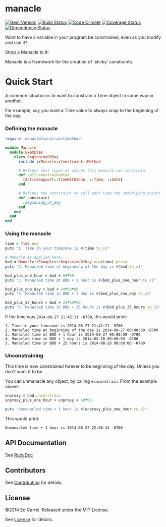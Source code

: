 manacle
=======
[![Gem Version](https://badge.fury.io/rb/manacle.png)](http://badge.fury.io/rb/manacle)
[![Build Status](https://travis-ci.org/azanar/manacle.png?branch=master)](https://travis-ci.org/azanar/manacle)
[![Code Climate](https://codeclimate.com/github/azanar/manacle.png)](https://codeclimate.com/github/azanar/manacle)
[![Coverage Status](https://coveralls.io/repos/azanar/manacle/badge.png?branch=master)](https://coveralls.io/r/azanar/manacle?branch=master)
[![Dependency Status](https://gemnasium.com/azanar/manacle.png)](https://gemnasium.com/azanar/manacle)

Want to have a variable in your program be constrained, even as you modify and use it?

Strap a Manacle to it!

Manacle is a framework for the creation of 'sticky' constraints.

Quick Start
===========

A common situation is to want to constrain a Time object in some way or another.

For example, say you want a Time value to always snap to the beginning of the day.

### Defining the manacle

```ruby
require 'manacle/constraint/method'

module Manacle
  module Examples
    class BeginningOfDay
      include ::Manacle::Constraint::Method

      # Defines what types of values this manacle can constrain
      def self.constrainables
        [ActiveSupport::TimeWithZone, ::Time, ::Date] 
      end

      # Defines the constraint to call each time the underlying object is modified.
      def constraint
        :beginning_of_day
      end
    end
  end
end
```

### Using the manacle

```ruby
time = Time.now
puts "1. Time in your timezone is #{time.to_s}"

# Manacle is applied here
bod = Manacle::Examples::BeginningOfDay.new(time).proxy
puts "2. Manacled time at beginning of the day is #{bod.to_s}"

bod_plus_one_hour = bod + 60*60
puts "3. Manacled time at BOD + 1 hour is #{bod_plus_one_hour.to_s}"

bod_plus_one_day = bod + 24*60*60
puts "4. Manacled time in BOD + 1 day is #{bod_plus_one_day.to_s}"

bod_plus_25_hours = bod + 25*60*60
puts "5. Manacled time in BOD + 25 hours is #{bod_plus_25_hours.to_s}"
```


If the time was `2014-08-27 21:42:21 -0700`, this would print:

```
1. Time in your timezone is 2014-08-27 21:42:21 -0700
2. Manacled time at beginning of the day is 2014-08-27 00:00:00 -0700
3. Manacled time at BOD + 1 hour is 2014-08-27 00:00:00 -0700
4. Manacled time in BOD + 1 day is 2014-08-28 00:00:00 -0700
5. Manacled time in BOD + 25 hours is 2014-08-28 00:00:00 -0700
```

### Unconstraining

This time is now constrained forever to be beginning of the day. Unless you don't want it to be.

You can unmanacle any object, by calling `#unconstrain`. From the example above:

```rb
unproxy = bod.unconstrain
unproxy_plus_one_hour = unproxy + 60*60

puts "Unmanacled time + 1 hour is #{unproxy_plus_one_hour.to_s}"
```

This would print:

```
Unmanacled time + 1 hour is 2014-08-27 22:58:33 -0700
```

API Documentation
-------------

See [RubyDoc](http://rubydoc.info/github/azanar/manacle/index)

Contributors
------------

See [Contributing](CONTRIBUTING.md) for details.

License
-------

&copy;2014 Ed Carrel. Released under the MIT License.

See [License](LICENSE) for details.
